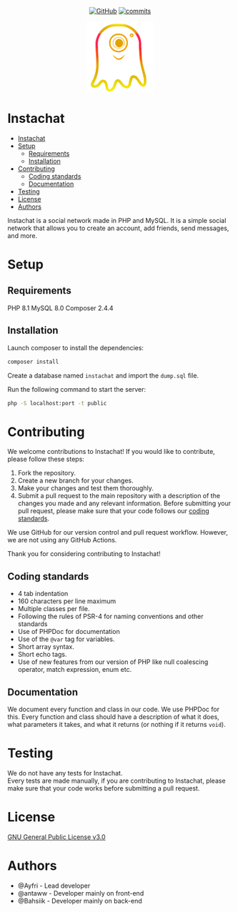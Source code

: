<p align="center">
    <a href="https://www.gnu.org/licenses/gpl-3.0.html"><img src="https://img.shields.io/github/license/Bahsiik/Instachat?style=flat-square" alt="GitHub"></a>
    <a href="https://github.com/Bahsiik/Instachat/commits/main"><img src="https://flat.badgen.net/github/commits/Bahsiik/Instachat/main?color=green&amp;icon=github" alt="commits"></a>
</p>
<p align="center">
    <img alt="Instachat-Icon" src="https://github.com/Bahsiik/Instachat/blob/main/static/images/logo-orange.png?raw=true" width="150"/><br>
</p>

# Instachat

* [Instachat](#instachat)
* [Setup](#setup)
    * [Requirements](#requirements)
    * [Installation](#installation)
* [Contributing](#contributing)
    * [Coding standards](#coding-standards)
    * [Documentation](#documentation)
* [Testing](#testing)
* [License](#license)
* [Authors](#authors)

Instachat is a social network made in PHP and MySQL. It is a simple social network that allows you to create an account, add friends, send messages, and more.

# Setup

## Requirements

PHP 8.1
MySQL 8.0
Composer 2.4.4

## Installation

Launch composer to install the dependencies:

```bash
composer install
```

Create a database named `instachat` and import the `dump.sql` file.

Run the following command to start the server:

```bash
php -S localhost:port -t public
```

# Contributing

We welcome contributions to Instachat! If you would like to contribute, please follow these steps:

1. Fork the repository.
2. Create a new branch for your changes.
3. Make your changes and test them thoroughly.
4. Submit a pull request to the main repository with a description of the changes you made and any relevant information.
   Before submitting your pull request, please make sure that your code follows our [coding standards](#coding-standards).

We use GitHub for our version control and pull request workflow. However, we are not using any GitHub Actions.

Thank you for considering contributing to Instachat!

## Coding standards

- 4 tab indentation
- 160 characters per line maximum
- Multiple classes per file.
- Following the rules of PSR-4 for naming conventions and other standards
- Use of PHPDoc for documentation
- Use of the `@var` tag for variables.
- Short array syntax.
- Short echo tags.
- Use of new features from our version of PHP like null coalescing operator, match expression, enum etc.

## Documentation

We document every function and class in our code. We use PHPDoc for this.
Every function and class should have a description of what it does, what parameters it takes, and what it returns (or nothing if it returns `void`).

# Testing

We do not have any tests for Instachat.<br>
Every tests are made manually, if you are contributing to Instachat, please make sure that your code works before submitting a pull request.

# License

[GNU General Public License v3.0](https://www.gnu.org/licenses/gpl-3.0.html)

# Authors

- @Ayfri - Lead developer
- @antaww - Developer mainly on front-end
- @Bahsiik - Developer mainly on back-end
